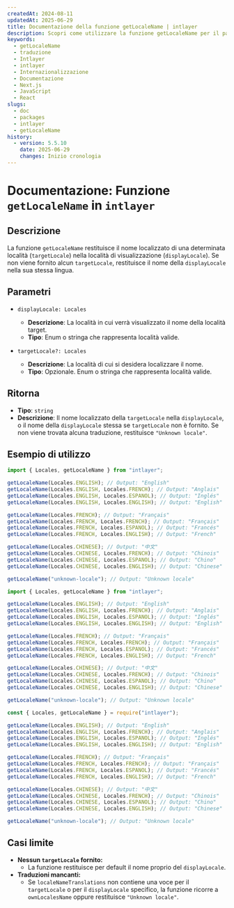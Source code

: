 ```yaml
---
createdAt: 2024-08-11
updatedAt: 2025-06-29
title: Documentazione della funzione getLocaleName | intlayer
description: Scopri come utilizzare la funzione getLocaleName per il pacchetto intlayer
keywords:
  - getLocaleName
  - traduzione
  - Intlayer
  - intlayer
  - Internazionalizzazione
  - Documentazione
  - Next.js
  - JavaScript
  - React
slugs:
  - doc
  - packages
  - intlayer
  - getLocaleName
history:
  - version: 5.5.10
    date: 2025-06-29
    changes: Inizio cronologia
---
```


# Documentazione: Funzione `getLocaleName` in `intlayer`

## Descrizione

La funzione `getLocaleName` restituisce il nome localizzato di una determinata località (`targetLocale`) nella località di visualizzazione (`displayLocale`). Se non viene fornito alcun `targetLocale`, restituisce il nome della `displayLocale` nella sua stessa lingua.

## Parametri

- `displayLocale: Locales`

  - **Descrizione**: La località in cui verrà visualizzato il nome della località target.
  - **Tipo**: Enum o stringa che rappresenta località valide.

- `targetLocale?: Locales`
  - **Descrizione**: La località di cui si desidera localizzare il nome.
  - **Tipo**: Opzionale. Enum o stringa che rappresenta località valide.

## Ritorna

- **Tipo**: `string`
- **Descrizione**: Il nome localizzato della `targetLocale` nella `displayLocale`, o il nome della `displayLocale` stessa se `targetLocale` non è fornito. Se non viene trovata alcuna traduzione, restituisce `"Unknown locale"`.

## Esempio di utilizzo

```typescript codeFormat="typescript"
import { Locales, getLocaleName } from "intlayer";

getLocaleName(Locales.ENGLISH); // Output: "English"
getLocaleName(Locales.ENGLISH, Locales.FRENCH); // Output: "Anglais"
getLocaleName(Locales.ENGLISH, Locales.ESPANOL); // Output: "Inglés"
getLocaleName(Locales.ENGLISH, Locales.ENGLISH); // Output: "English"

getLocaleName(Locales.FRENCH); // Output: "Français"
getLocaleName(Locales.FRENCH, Locales.FRENCH); // Output: "Français"
getLocaleName(Locales.FRENCH, Locales.ESPANOL); // Output: "Francés"
getLocaleName(Locales.FRENCH, Locales.ENGLISH); // Output: "French"

getLocaleName(Locales.CHINESE); // Output: "中文"
getLocaleName(Locales.CHINESE, Locales.FRENCH); // Output: "Chinois"
getLocaleName(Locales.CHINESE, Locales.ESPANOL); // Output: "Chino"
getLocaleName(Locales.CHINESE, Locales.ENGLISH); // Output: "Chinese"

getLocaleName("unknown-locale"); // Output: "Unknown locale"
```

```javascript codeFormat="esm"
import { Locales, getLocaleName } from "intlayer";

getLocaleName(Locales.ENGLISH); // Output: "English"
getLocaleName(Locales.ENGLISH, Locales.FRENCH); // Output: "Anglais"
getLocaleName(Locales.ENGLISH, Locales.ESPANOL); // Output: "Inglés"
getLocaleName(Locales.ENGLISH, Locales.ENGLISH); // Output: "English"

getLocaleName(Locales.FRENCH); // Output: "Français"
getLocaleName(Locales.FRENCH, Locales.FRENCH); // Output: "Français"
getLocaleName(Locales.FRENCH, Locales.ESPANOL); // Output: "Francés"
getLocaleName(Locales.FRENCH, Locales.ENGLISH); // Output: "French"

getLocaleName(Locales.CHINESE); // Output: "中文"
getLocaleName(Locales.CHINESE, Locales.FRENCH); // Output: "Chinois"
getLocaleName(Locales.CHINESE, Locales.ESPANOL); // Output: "Chino"
getLocaleName(Locales.CHINESE, Locales.ENGLISH); // Output: "Chinese"

getLocaleName("unknown-locale"); // Output: "Unknown locale"
```

```javascript codeFormat="commonjs"
const { Locales, getLocaleName } = require("intlayer");

getLocaleName(Locales.ENGLISH); // Output: "English"
getLocaleName(Locales.ENGLISH, Locales.FRENCH); // Output: "Anglais"
getLocaleName(Locales.ENGLISH, Locales.ESPANOL); // Output: "Inglés"
getLocaleName(Locales.ENGLISH, Locales.ENGLISH); // Output: "English"

getLocaleName(Locales.FRENCH); // Output: "Français"
getLocaleName(Locales.FRENCH, Locales.FRENCH); // Output: "Français"
getLocaleName(Locales.FRENCH, Locales.ESPANOL); // Output: "Francés"
getLocaleName(Locales.FRENCH, Locales.ENGLISH); // Output: "French"

getLocaleName(Locales.CHINESE); // Output: "中文"
getLocaleName(Locales.CHINESE, Locales.FRENCH); // Output: "Chinois"
getLocaleName(Locales.CHINESE, Locales.ESPANOL); // Output: "Chino"
getLocaleName(Locales.CHINESE, Locales.ENGLISH); // Output: "Chinese"

getLocaleName("unknown-locale"); // Output: "Unknown locale"
```

## Casi limite

- **Nessun `targetLocale` fornito:**
  - La funzione restituisce per default il nome proprio del `displayLocale`.
- **Traduzioni mancanti:**
  - Se `localeNameTranslations` non contiene una voce per il `targetLocale` o per il `displayLocale` specifico, la funzione ricorre a `ownLocalesName` oppure restituisce `"Unknown locale"`.
